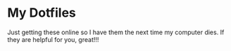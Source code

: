 # My Dotfiles

Just getting these online so I have them the next time my computer dies. If they are helpful for you, great!!!

